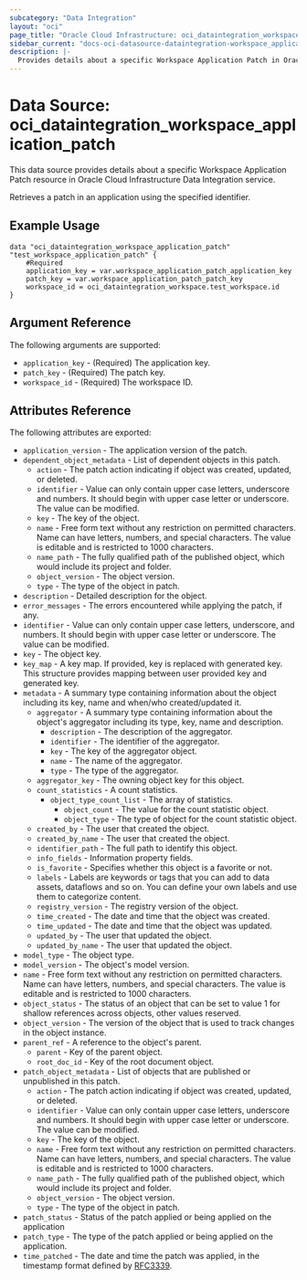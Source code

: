 ```yaml
---
subcategory: "Data Integration"
layout: "oci"
page_title: "Oracle Cloud Infrastructure: oci_dataintegration_workspace_application_patch"
sidebar_current: "docs-oci-datasource-dataintegration-workspace_application_patch"
description: |-
  Provides details about a specific Workspace Application Patch in Oracle Cloud Infrastructure Data Integration service
---
```


# Data Source: oci_dataintegration_workspace_application_patch
This data source provides details about a specific Workspace Application Patch resource in Oracle Cloud Infrastructure Data Integration service.

Retrieves a patch in an application using the specified identifier.

## Example Usage

```hcl
data "oci_dataintegration_workspace_application_patch" "test_workspace_application_patch" {
	#Required
	application_key = var.workspace_application_patch_application_key
	patch_key = var.workspace_application_patch_patch_key
	workspace_id = oci_dataintegration_workspace.test_workspace.id
}
```

## Argument Reference

The following arguments are supported:

* `application_key` - (Required) The application key.
* `patch_key` - (Required) The patch key.
* `workspace_id` - (Required) The workspace ID.


## Attributes Reference

The following attributes are exported:

* `application_version` - The application version of the patch.
* `dependent_object_metadata` - List of dependent objects in this patch.
	* `action` - The patch action indicating if object was created, updated, or deleted.
	* `identifier` - Value can only contain upper case letters, underscore and numbers. It should begin with upper case letter or underscore. The value can be modified.
	* `key` - The key of the object.
	* `name` - Free form text without any restriction on permitted characters. Name can have letters, numbers, and special characters. The value is editable and is restricted to 1000 characters.
	* `name_path` - The fully qualified path of the published object, which would include its project and folder.
	* `object_version` - The object version.
	* `type` - The type of the object in patch.
* `description` - Detailed description for the object.
* `error_messages` - The errors encountered while applying the patch, if any.
* `identifier` - Value can only contain upper case letters, underscore, and numbers. It should begin with upper case letter or underscore. The value can be modified.
* `key` - The object key.
* `key_map` - A key map. If provided, key is replaced with generated key. This structure provides mapping between user provided key and generated key.
* `metadata` - A summary type containing information about the object including its key, name and when/who created/updated it.
	* `aggregator` - A summary type containing information about the object's aggregator including its type, key, name and description.
		* `description` - The description of the aggregator.
		* `identifier` - The identifier of the aggregator.
		* `key` - The key of the aggregator object.
		* `name` - The name of the aggregator.
		* `type` - The type of the aggregator.
	* `aggregator_key` - The owning object key for this object.
	* `count_statistics` - A count statistics.
		* `object_type_count_list` - The array of statistics.
			* `object_count` - The value for the count statistic object.
			* `object_type` - The type of object for the count statistic object.
	* `created_by` - The user that created the object.
	* `created_by_name` - The user that created the object.
	* `identifier_path` - The full path to identify this object.
	* `info_fields` - Information property fields.
	* `is_favorite` - Specifies whether this object is a favorite or not.
	* `labels` - Labels are keywords or tags that you can add to data assets, dataflows and so on. You can define your own labels and use them to categorize content.
	* `registry_version` - The registry version of the object.
	* `time_created` - The date and time that the object was created.
	* `time_updated` - The date and time that the object was updated.
	* `updated_by` - The user that updated the object.
	* `updated_by_name` - The user that updated the object.
* `model_type` - The object type.
* `model_version` - The object's model version.
* `name` - Free form text without any restriction on permitted characters. Name can have letters, numbers, and special characters. The value is editable and is restricted to 1000 characters.
* `object_status` - The status of an object that can be set to value 1 for shallow references across objects, other values reserved.
* `object_version` - The version of the object that is used to track changes in the object instance.
* `parent_ref` - A reference to the object's parent.
	* `parent` - Key of the parent object.
	* `root_doc_id` - Key of the root document object.
* `patch_object_metadata` - List of objects that are published or unpublished in this patch.
	* `action` - The patch action indicating if object was created, updated, or deleted.
	* `identifier` - Value can only contain upper case letters, underscore and numbers. It should begin with upper case letter or underscore. The value can be modified.
	* `key` - The key of the object.
	* `name` - Free form text without any restriction on permitted characters. Name can have letters, numbers, and special characters. The value is editable and is restricted to 1000 characters.
	* `name_path` - The fully qualified path of the published object, which would include its project and folder.
	* `object_version` - The object version.
	* `type` - The type of the object in patch.
* `patch_status` - Status of the patch applied or being applied on the application
* `patch_type` - The type of the patch applied or being applied on the application.
* `time_patched` - The date and time the patch was applied, in the timestamp format defined by [RFC3339](https://tools.ietf.org/html/rfc3339).

